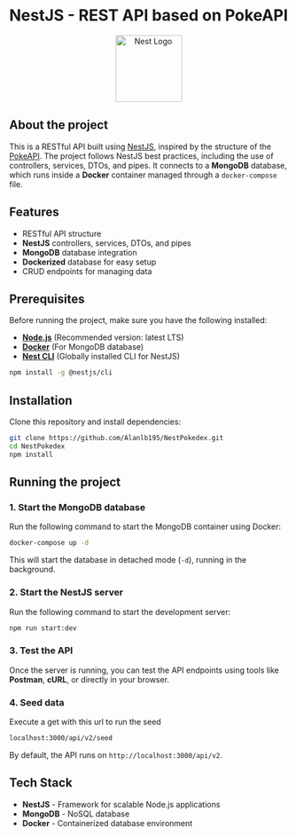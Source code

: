 # NestJS - REST API based on PokeAPI

<p align="center">
  <a href="http://nestjs.com/" target="blank"><img src="https://nestjs.com/img/logo-small.svg" width="120" alt="Nest Logo" /></a>
</p>

## About the project

This is a RESTful API built using [NestJS](https://nestjs.com/), inspired by the structure of the [PokeAPI](https://pokeapi.co/). The project follows NestJS best practices, including the use of controllers, services, DTOs, and pipes. It connects to a **MongoDB** database, which runs inside a **Docker** container managed through a `docker-compose` file.

## Features
- RESTful API structure
- **NestJS** controllers, services, DTOs, and pipes
- **MongoDB** database integration
- **Dockerized** database for easy setup
- CRUD endpoints for managing data

## Prerequisites
Before running the project, make sure you have the following installed:

- **[Node.js](https://nodejs.org/)** (Recommended version: latest LTS)
- **[Docker](https://www.docker.com/)** (For MongoDB database)
- **[Nest CLI](https://docs.nestjs.com/cli/overview)** (Globally installed CLI for NestJS)

```sh
npm install -g @nestjs/cli
```

## Installation

Clone this repository and install dependencies:

```sh
git clone https://github.com/Alanlb195/NestPokedex.git
cd NestPokedex
npm install
```

## Running the project

### 1. Start the MongoDB database
Run the following command to start the MongoDB container using Docker:

```sh
docker-compose up -d
```

This will start the database in detached mode (`-d`), running in the background.

### 2. Start the NestJS server
Run the following command to start the development server:

```sh
npm run start:dev
```

### 3. Test the API
Once the server is running, you can test the API endpoints using tools like **Postman**, **cURL**, or directly in your browser.

### 4. Seed data
Execute a get with this url to run the seed

```sh
localhost:3000/api/v2/seed
```

By default, the API runs on `http://localhost:3000/api/v2`.

## Tech Stack
- **NestJS** - Framework for scalable Node.js applications
- **MongoDB** - NoSQL database
- **Docker** - Containerized database environment


